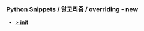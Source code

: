 ### [Python Snippets](../../README.md) / [알고리즘](../README.md) / overriding - __new__ 
- [>  __init__ ](%20__init__%20/README.md)